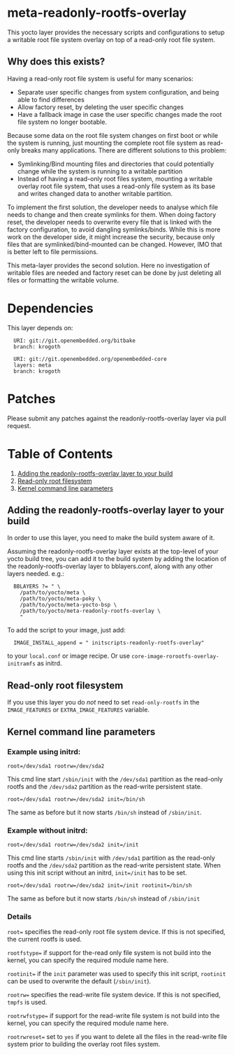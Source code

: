 # meta-readonly-rootfs-overlay

This yocto layer provides the necessary scripts and configurations to setup a
writable root file system overlay on top of a read-only root file system.

## Why does this exists?

Having a read-only root file system is useful for many scenarios:

- Separate user specific changes from system configuration, and being able to
find differences
- Allow factory reset, by deleting the user specific changes
- Have a fallback image in case the user specific changes made the root file
system no longer bootable.

Because some data on the root file system changes on first boot or while the
system is running, just mounting the complete root file system as read-only
breaks many applications. There are different solutions to this problem:

- Symlinking/Bind mounting files and directories that could potentially change
while the system is running to a writable partition
- Instead of having a read-only root files system, mounting a writable overlay
root file system, that uses a read-only file system as its base and writes
changed data to another writable partition.

To implement the first solution, the developer needs to analyse which file
needs to change and then create symlinks for them. When doing factory reset,
the developer needs to overwrite every file that is linked with the factory
configuration, to avoid dangling symlinks/binds. While this is more work on the
developer side, it might increase the security, because only files that are
symlinked/bind-mounted can be changed. However, IMO that is better left to file
permissions.

This meta-layer provides the second solution. Here no investigation of writable
files are needed and factory reset can be done by just deleting all files or
formatting the writable volume.

# Dependencies

This layer depends on:

```
  URI: git://git.openembedded.org/bitbake
  branch: krogoth
```

```
  URI: git://git.openembedded.org/openembedded-core
  layers: meta
  branch: krogoth
```

# Patches

Please submit any patches against the readonly-rootfs-overlay layer via pull
request.


# Table of Contents

1. [Adding the readonly-rootfs-overlay layer to your build](#adding-the-readonly-rootfs-overlay-layer-to-your-build)
1. [Read-only root filesystem](#read-only-root-filesystem)
1. [Kernel command line parameters](#kernel-command-line-parameters)


## Adding the readonly-rootfs-overlay layer to your build

In order to use this layer, you need to make the build system aware of
it.

Assuming the readonly-rootfs-overlay layer exists at the top-level of your
yocto build tree, you can add it to the build system by adding the
location of the readonly-rootfs-overlay layer to bblayers.conf, along with any
other layers needed. e.g.:

```
  BBLAYERS ?= " \
    /path/to/yocto/meta \
    /path/to/yocto/meta-poky \
    /path/to/yocto/meta-yocto-bsp \
    /path/to/yocto/meta-readonly-rootfs-overlay \
    "
```

To add the script to your image, just add:

```
  IMAGE_INSTALL_append = " initscripts-readonly-rootfs-overlay"
```

to your `local.conf` or image recipe. Or use
`core-image-rorootfs-overlay-initramfs` as initrd.

## Read-only root filesystem

If you use this layer you do *not* need to set `read-only-rootfs` in the
`IMAGE_FEATURES` or `EXTRA_IMAGE_FEATURES` variable.

## Kernel command line parameters

### Example using initrd:

```
root=/dev/sda1 rootrw=/dev/sda2
```

This cmd line start `/sbin/init` with the `/dev/sda1` partition as the read-only
rootfs and the `/dev/sda2` partition as the read-write persistent state.

```
root=/dev/sda1 rootrw=/dev/sda2 init=/bin/sh
```

The same as before but it now starts `/bin/sh` instead of `/sbin/init`.

### Example without initrd:

```
root=/dev/sda1 rootrw=/dev/sda2 init=/init
```

This cmd line starts `/sbin/init` with `/dev/sda1` partition as the read-only
rootfs and the `/dev/sda2` partition as the read-write persistent state. When
using this init script without an initrd, `init=/init` has to be set.

```
root=/dev/sda1 rootrw=/dev/sda2 init=/init rootinit=/bin/sh
```

The same as before but it now starts `/bin/sh` instead of `/sbin/init`

### Details

`root=` specifies the read-only root file system device. If this is not
specified, the current rootfs is used.

`rootfstype=` if support for the-read only file system is not build into the
kernel, you can specify the required module name here.

`rootinit=` if the `init` parameter was used to specify this init script,
`rootinit` can be used to overwrite the default (`/sbin/init`).

`rootrw=` specifies the read-write file system device. If this is not
specified, `tmpfs` is used.

`rootrwfstype=` if support for the read-write file system is not build into the
kernel, you can specify the required module name here.

`rootrwreset=` set to `yes` if you want to delete all the files in the
read-write file system prior to building the overlay root files system.
